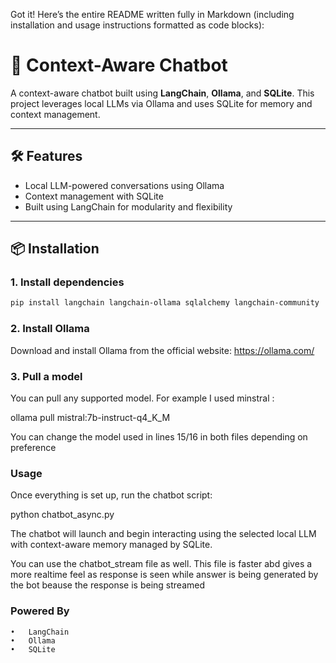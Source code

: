 Got it! Here’s the entire README written fully in Markdown (including installation and usage instructions formatted as code blocks):

# 🤖 Context-Aware Chatbot

A context-aware chatbot built using **LangChain**, **Ollama**, and **SQLite**. This project leverages local LLMs via Ollama and uses SQLite for memory and context management.

---

## 🛠️ Features

- Local LLM-powered conversations using Ollama  
- Context management with SQLite  
- Built using LangChain for modularity and flexibility

---

## 📦 Installation

### 1. Install dependencies

```bash
pip install langchain langchain-ollama sqlalchemy langchain-community
```
### 2. Install Ollama

Download and install Ollama from the official website:
https://ollama.com/

### 3. Pull a model

You can pull any supported model. For example I used minstral :

ollama pull mistral:7b-instruct-q4_K_M

You can change the model used in lines 15/16 in both files depending on preference


### Usage

Once everything is set up, run the chatbot script:

python chatbot_async.py

The chatbot will launch and begin interacting using the selected local LLM with context-aware memory managed by SQLite.

You can use the chatbot_stream file as well. This file is faster abd gives a more realtime feel as response is seen while answer is being generated by the bot beause the response is being  streamed 


### Powered By
	•	LangChain
	•	Ollama
	•	SQLite


